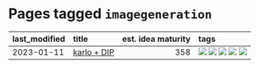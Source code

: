 # Pages tagged `imagegeneration`

|last_modified|title|est. idea maturity|tags
|:---|:---|---:|:---|
|2023-01-11|[karlo + DIP](../karlo-dip.md)|358|[![](https://img.shields.io/badge/tag-deepimageprior-f76896)](../tags/deepimageprior.md) [![](https://img.shields.io/badge/tag-experimental-fda5ff)](../tags/experimental.md) [![](https://img.shields.io/badge/tag-imagegeneration-0e5ec)](../tags/imagegeneration.md) [![](https://img.shields.io/badge/tag-prior-36f98)](../tags/prior.md) [![](https://img.shields.io/badge/tag-wip-4bcfd8)](../tags/wip.md)|